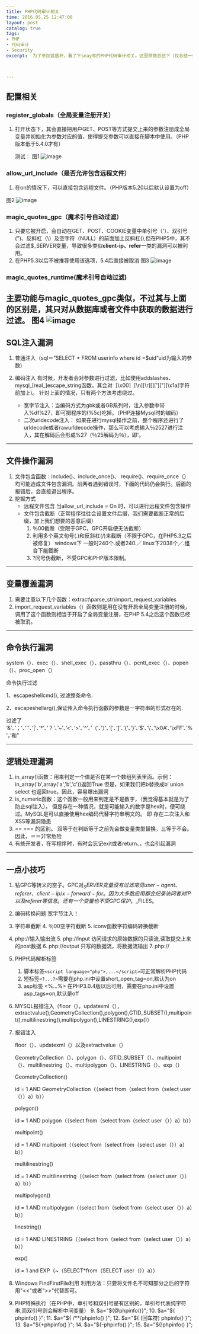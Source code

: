 ```yaml
---
title: PHP代码审计相关
time: 2016.05.25 12:47:00
layout: post
catalog: true
tags:
- PHP
- 代码审计
- Security
excerpt:  为了参加蓝盾杯，看了下seay写的PHP代码审计相关。这里稍微总结下（仅总结一些重要的）。



---
```


## 配置相关
### register_globals（全局变量注册开关）
1. 打开状态下，其会直接把用户GET、POST等方式提交上来的参数注册成全局变量并初始化为参数对应的值，使得提交参数可以直接在脚本中使用。（PHP版本低于5.4.0才有）

   测试：
   图1
   ![image](https://momomoxiaoxi.com/img/post/PHPsec/1.png)

### allow_url_include（是否允许包含远程文件）
1. 在on的情况下，可以直接包含远程文件。（PHP版本5.20以后默认设置为off）

  图2
  	![image](https://momomoxiaoxi.com/img/post/PHPsec/2.png)

### magic_quotes_gpc（魔术引号自动过滤）
1. 只要它被开启，会自动在GET、POST、COOKIE变量中单引号（'）、双引号(")、反斜杠（\）及空字符（NULL）的前面加上反斜杠(\),但在PHP5中，其不会过滤$_SERVER变量，导致很多类似**client-ip、refer**一类的漏洞可以被利用。
2. 在PHP5.3以后不被推荐使用该选项，5.4后直接被取消
    图3
    ![image](https://momomoxiaoxi.com/img/post/PHPsec/3.png)

### magic_quotes_runtime(魔术引号自动过滤)
主要功能与magic_quotes_gpc类似，不过其与上面的区别是，其只对从数据库或者文件中获取的数据进行过滤。
图4
	![image](https://momomoxiaoxi.com/img/post/PHPsec/4.png)
---

## SQL注入漏洞
1. 普通注入（sql＝“SELECT * FROM userinfo where id =$uid“uid为输入的参数)
2. 编码注入
   有时候，开发者会对参数进行过滤，比如使用addslashes、mysql_[real_]escape_string函数。其会对［\x00］[\n][\r][\][']["][\x1a]字符前加上\。
   针对上面的情况，只有两个方法考虑绕过。

   - 宽字节注入：当编码方式为gbk或者GB系列时，注入参数中带入%df%27，即可把程序的\(%5c)吃掉。（PHP连接Mysql时的编码）
   - 二次urldecode注入： 如果在进行mysql操作之前，整个程序还进行了urldecode或者rawurldecode操作，那么可以考虑输入％2527进行注入，其在解码后会形成%27（％25解码为％），即'。

---

## 文件操作漏洞
1. 文件包含函数：include()、include_once()、 require()、require_once（）均可能造成文件包含漏洞。前两者遇到错误时，下面的代码仍会执行。后面的报错后，会直接退出程序。
2. 挖掘方式
   - 远程文件包含
          当allow_url_include =  On 时，可以进行远程文件包含操作
   - 文件包含截断（正常程序往往会设置文件后缀，我们需要截断正常的后缀，加上我们想要的恶意后缀）
        1. ％00截断（受限于GPC，GPC开启便无法截断）
        2. 利用多个英文句号(.)和反斜杠(/)来截断（不限于GPC，在PHP5.3之后被修复）
            windows下 一般时240个.或者240.／ linux下2038个／.组合下能截断
        3. ?问号伪截断，不受GPC和PHP版本限制。

----

## 变量覆盖漏洞
1. 需要注意以下几个函数：extract\parse_str\import_request_variables
2. import_request_variables（）函数则是用在没有开启全局变量注册的时候，调用了这个函数则相当于开启了全局变量注册，在PHP 5.4之后这个函数已经被取消。

---

## 命令执行漏洞
system（）、exec（）、shell_exec（）、passthru（）、pcntl_exec（）、popen（）、proc_open（）

命令执行过滤

1、escapeshellcmd(), 过滤整条命令.

2、escapeshellarg(),保证传入命令执行函数的参数是一字符串的形式存在的.

过滤了
‘&’、’；’、’`’、’|’、’*’、’？’、’~’、’<’、’>’、’^’、’（’、’）’、’[‘、’]’、’{‘、’}’、’$’、’\’、’\x0A’、’\xFF’、’%’，’和”





----

## 逻辑处理漏洞
1. in_array()函数：用来判定一个值是否在某一个数组列表里面。示例：in_array('b',array('a','b','c'))返回True  但是，如果我们把b替换成b‘ union select  也返回true。因此，容易爆出漏洞
2. is_numeric函数：这个函数一般用来判定是不是数字，（我觉得基本就是为了防止sql注入）。  但是存在一种情况，就是可能输入的数字是hex时，便可绕过。MySQL是可以直接使用hex编码代替字符串明文的。  即 存在二次注入和XSS等漏洞隐患
3. == === 的区别。  双等于在判断等于之前先会做变量类型替换，三等于不会。因此，＝＝非常危险
4. 有些开发者，在写程序时，有时会忘记exit或者return、，也会引起漏洞

----

## 一点小技巧
1. 钻GPC等转义的空子。GPC对$_SERVER变量没有过滤 常见 user-agent、referer、client-ip/x-forward-for。因为大多数应用都会纪录访问者对IP以及referer等信息。还有一个变量也不受GPC保护，$_FILES。
2. 编码转换问题 宽字节注入！
3. 字符串截断 
   4. ％00空字符截断
   5. iconv函数字符编码转换截断
4. php://输入输出流
   5. php://input 访问请求的原始数据的只读流,读取提交上来的post数据
   6. php://output 只写的数据流，将数据流输出
      7. php://  
5. PHP代码解析标签
   1. 脚本标签```<script language="php">,...</script>```可正常解析PHP代码
   2. 短标签```<?...?>```需要在php.ini中设置short_open_tag=on,默认为on
   3. asp标签 <%...%> 在PHP3.0.4版以后可用，需要在php.ini中设置asp_tags=on,默认是off

6. MYSQL报错注入（floor（），updatexml（），extractvalue(),GeometryCollection(),polygon(),GTID_SUBSET(),multipoint(),multilinestring(),multipolygon(),LINESTRING(),exp()）
7. 报错注入


   	floor（）、updatexml（）以及extractvalue（）

   	GeometryCollection（）、polygon（）、GTID_SUBSET（）、multipoint（）、multilinestring（）、multipolygon（）、LINESTRING（）、exp（）

   	GeometryCollection()

   	id = 1 AND GeometryCollection（（select from（select from（select user（））a）b））

   	polygon()

   	id = 1 AND polygon（（select from（select from（select user（））a）b））

   	multipoint()

   	id = 1 AND multipoint（（select from（select from（select user（））a）b））

   	multilinestring()

   	id = 1 AND multilinestring（（select from（select from（select user（））a）b））

   	multipolygon()

   	id = 1 AND multipolygon（（select from（select from（select user（））a）b））

   	linestring()

   	id = 1 AND LINESTRING（（select from（select from（select user（））a）b））

   	exp()

   	id = 1 and EXP（~（SELECT*from（SELECT user（））a））

8. Windows FindFirstFile利用  利用方法：只要将文件名不可知部分之后的字符用"<<"或者">>"代替即可。
9. PHP特殊执行（在PHP中，单引号和双引号是有区别的，单引号代表纯字符串,而双引号则会解析中间变量）
   9. $a="${@phpinfo()}";
   10. $a="${ phpinfo() }";
   11. $a="${ /**/phpinfo() }";
   12. $a="${ (回车符)
      phpinfo() }";
   13. $a="${+phpinfo() }";
   14. $a="${-phpinfo() }";
   15. $a="${!phpinfo() }";


